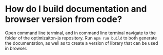# How do I build documentation and browser version from code?

Open command line terminal, and in command line terminal navigate to the folder of the optimizaiton-js repository. Run `npm run build` to both generate the documentation, as well as to create a version of library that can be used in browser. 